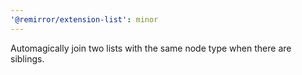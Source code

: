 ```yaml
---
'@remirror/extension-list': minor
---
```


Automagically join two lists with the same node type when there are siblings.
